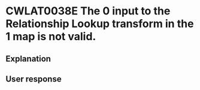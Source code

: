 # CWLAT0038E The 0 input to the Relationship Lookup transform in the 1 map is not valid.

## Explanation

## User response